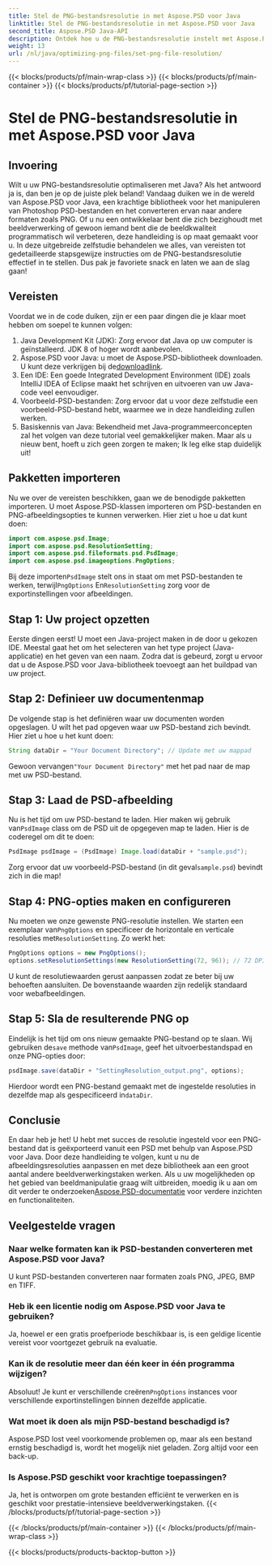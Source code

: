 ```yaml
---
title: Stel de PNG-bestandsresolutie in met Aspose.PSD voor Java
linktitle: Stel de PNG-bestandsresolutie in met Aspose.PSD voor Java
second_title: Aspose.PSD Java-API
description: Ontdek hoe u de PNG-bestandsresolutie instelt met Aspose.PSD voor Java met deze gedetailleerde stapsgewijze zelfstudie. Optimaliseer uw afbeeldingen in een mum van tijd.
weight: 13
url: /nl/java/optimizing-png-files/set-png-file-resolution/
---
```


{{< blocks/products/pf/main-wrap-class >}}
{{< blocks/products/pf/main-container >}}
{{< blocks/products/pf/tutorial-page-section >}}

# Stel de PNG-bestandsresolutie in met Aspose.PSD voor Java

## Invoering
Wilt u uw PNG-bestandsresolutie optimaliseren met Java? Als het antwoord ja is, dan ben je op de juiste plek beland! Vandaag duiken we in de wereld van Aspose.PSD voor Java, een krachtige bibliotheek voor het manipuleren van Photoshop PSD-bestanden en het converteren ervan naar andere formaten zoals PNG. Of u nu een ontwikkelaar bent die zich bezighoudt met beeldverwerking of gewoon iemand bent die de beeldkwaliteit programmatisch wil verbeteren, deze handleiding is op maat gemaakt voor u. 
In deze uitgebreide zelfstudie behandelen we alles, van vereisten tot gedetailleerde stapsgewijze instructies om de PNG-bestandsresolutie effectief in te stellen. Dus pak je favoriete snack en laten we aan de slag gaan!
## Vereisten
 
Voordat we in de code duiken, zijn er een paar dingen die je klaar moet hebben om soepel te kunnen volgen:
1. Java Development Kit (JDK): Zorg ervoor dat Java op uw computer is geïnstalleerd. JDK 8 of hoger wordt aanbevolen.
2.  Aspose.PSD voor Java: u moet de Aspose.PSD-bibliotheek downloaden. U kunt deze verkrijgen bij de[downloadlink](https://releases.aspose.com/psd/java/).
3. Een IDE: Een goede Integrated Development Environment (IDE) zoals IntelliJ IDEA of Eclipse maakt het schrijven en uitvoeren van uw Java-code veel eenvoudiger.
4. Voorbeeld-PSD-bestanden: Zorg ervoor dat u voor deze zelfstudie een voorbeeld-PSD-bestand hebt, waarmee we in deze handleiding zullen werken.
5. Basiskennis van Java: Bekendheid met Java-programmeerconcepten zal het volgen van deze tutorial veel gemakkelijker maken. Maar als u nieuw bent, hoeft u zich geen zorgen te maken; Ik leg elke stap duidelijk uit!
## Pakketten importeren
Nu we over de vereisten beschikken, gaan we de benodigde pakketten importeren. U moet Aspose.PSD-klassen importeren om PSD-bestanden en PNG-afbeeldingsopties te kunnen verwerken. Hier ziet u hoe u dat kunt doen:
```java
import com.aspose.psd.Image;
import com.aspose.psd.ResolutionSetting;
import com.aspose.psd.fileformats.psd.PsdImage;
import com.aspose.psd.imageoptions.PngOptions;
```
 Bij deze importen`PsdImage` stelt ons in staat om met PSD-bestanden te werken, terwijl`PngOptions` En`ResolutionSetting` zorg voor de exportinstellingen voor afbeeldingen.
## Stap 1: Uw project opzetten
Eerste dingen eerst! U moet een Java-project maken in de door u gekozen IDE. Meestal gaat het om het selecteren van het type project (Java-applicatie) en het geven van een naam. 
Zodra dat is gebeurd, zorgt u ervoor dat u de Aspose.PSD voor Java-bibliotheek toevoegt aan het buildpad van uw project.
## Stap 2: Definieer uw documentenmap
De volgende stap is het definiëren waar uw documenten worden opgeslagen. U wilt het pad opgeven waar uw PSD-bestand zich bevindt. Hier ziet u hoe u het kunt doen:
```java
String dataDir = "Your Document Directory"; // Update met uw mappad
```
 Gewoon vervangen`"Your Document Directory"` met het pad naar de map met uw PSD-bestand. 
## Stap 3: Laad de PSD-afbeelding
 Nu is het tijd om uw PSD-bestand te laden. Hier maken wij gebruik van`PsdImage` class om de PSD uit de opgegeven map te laden. 
Hier is de coderegel om dit te doen:
```java
PsdImage psdImage = (PsdImage) Image.load(dataDir + "sample.psd");
```
 Zorg ervoor dat uw voorbeeld-PSD-bestand (in dit geval`sample.psd`) bevindt zich in die map!
## Stap 4: PNG-opties maken en configureren
 Nu moeten we onze gewenste PNG-resolutie instellen. We starten een exemplaar van`PngOptions` en specificeer de horizontale en verticale resoluties met`ResolutionSetting`.
Zo werkt het:
```java
PngOptions options = new PngOptions();
options.setResolutionSettings(new ResolutionSetting(72, 96)); // 72 DPI horizontaal, 96 DPI verticaal
```
U kunt de resolutiewaarden gerust aanpassen zodat ze beter bij uw behoeften aansluiten. De bovenstaande waarden zijn redelijk standaard voor webafbeeldingen.
## Stap 5: Sla de resulterende PNG op
 Eindelijk is het tijd om ons nieuw gemaakte PNG-bestand op te slaan. Wij gebruiken de`save` methode van`PsdImage`, geef het uitvoerbestandspad en onze PNG-opties door:
```java
psdImage.save(dataDir + "SettingResolution_output.png", options);
```
 Hierdoor wordt een PNG-bestand gemaakt met de ingestelde resoluties in dezelfde map als gespecificeerd in`dataDir`.
## Conclusie
En daar heb je het! U hebt met succes de resolutie ingesteld voor een PNG-bestand dat is geëxporteerd vanuit een PSD met behulp van Aspose.PSD voor Java. Door deze handleiding te volgen, kunt u nu de afbeeldingsresoluties aanpassen en met deze bibliotheek aan een groot aantal andere beeldverwerkingstaken werken. Als u uw mogelijkheden op het gebied van beeldmanipulatie graag wilt uitbreiden, moedig ik u aan om dit verder te onderzoeken[Aspose.PSD-documentatie](https://reference.aspose.com/psd/java/) voor verdere inzichten en functionaliteiten.

## Veelgestelde vragen
### Naar welke formaten kan ik PSD-bestanden converteren met Aspose.PSD voor Java?
U kunt PSD-bestanden converteren naar formaten zoals PNG, JPEG, BMP en TIFF.
### Heb ik een licentie nodig om Aspose.PSD voor Java te gebruiken?
Ja, hoewel er een gratis proefperiode beschikbaar is, is een geldige licentie vereist voor voortgezet gebruik na evaluatie.
### Kan ik de resolutie meer dan één keer in één programma wijzigen?
 Absoluut! Je kunt er verschillende creëren`PngOptions` instances voor verschillende exportinstellingen binnen dezelfde applicatie.
### Wat moet ik doen als mijn PSD-bestand beschadigd is?
Aspose.PSD lost veel voorkomende problemen op, maar als een bestand ernstig beschadigd is, wordt het mogelijk niet geladen. Zorg altijd voor een back-up.
### Is Aspose.PSD geschikt voor krachtige toepassingen?
Ja, het is ontworpen om grote bestanden efficiënt te verwerken en is geschikt voor prestatie-intensieve beeldverwerkingstaken.
{{< /blocks/products/pf/tutorial-page-section >}}

{{< /blocks/products/pf/main-container >}}
{{< /blocks/products/pf/main-wrap-class >}}

{{< blocks/products/products-backtop-button >}}

